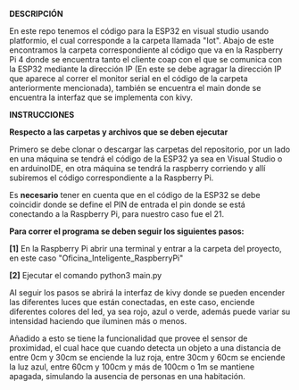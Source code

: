 **DESCRIPCIÓN**

En este repo tenemos el código para la ESP32 en visual studio usando platformio, el cual corresponde a la carpeta llamada "Iot".
Abajo de este encontramos la carpeta correspondiente al código que va en la Raspberry Pi 4 donde se encuentra tanto el cliente coap con el que se comunica con la ESP32 mediante la dirección IP (En este se debe agragar la dirección IP que aparece al correr el monitor serial en el código de la carpeta anteriormente mencionada), también se encuentra el main donde se encuentra la interfaz que se implementa con kivy.

**INSTRUCCIONES**

**Respecto a las carpetas y archivos que se deben ejecutar**

Primero se debe clonar o descargar las carpetas del repositorio, por un lado en una máquina se tendrá el código de la ESP32 ya sea en Visual Studio o en arduinoIDE, en otra máquina se tendrá la raspberry corriendo y allí subiremos el código correspondiente a la Raspberry Pi.

Es **necesario** tener en cuenta que en el código de la ESP32 se debe coincidir donde se define el PIN de entrada el pin donde se está conectando a la Raspberry Pi, para nuestro caso fue el 21.

**Para correr el programa se deben seguir los siguientes pasos:**

**[1]** En la Raspberry Pi abrir una terminal y entrar a la carpeta del proyecto, en este caso "Oficina_Inteligente_RaspberryPi"

**[2]** Ejecutar el comando python3 main.py

Al seguir los pasos se abrirá la interfaz de kivy donde se pueden encender las diferentes luces que están conectadas, en este caso, enciende diferentes colores del led, ya sea rojo, azul o verde, además puede variar su intensidad haciendo que iluminen más o menos.

Añadido a esto se tiene la funcionalidad que provee el sensor de proximidad, el cual hace que cuando detecta un objeto a una distancia de entre 0cm y 30cm se enciende la luz roja, entre 30cm y 60cm se enciende la luz azul, entre 60cm y 100cm y más de 100cm o 1m se mantiene apagada, simulando la ausencia de personas en una habitación.
